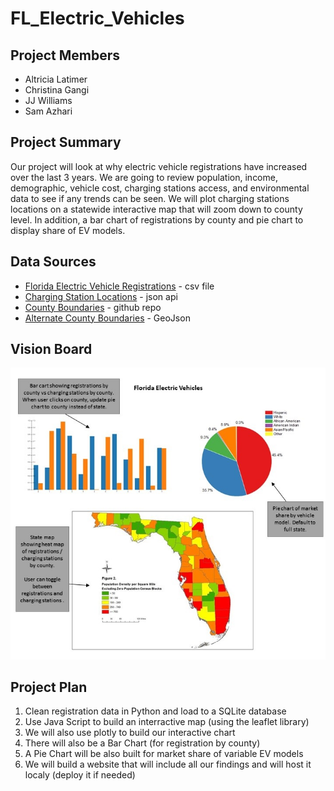 # FL_Electric_Vehicles

## Project Members
* Altricia Latimer
* Christina Gangi
* JJ Williams
* Sam Azhari

## Project Summary
Our project will look at why electric vehicle registrations have increased over the last 3 years. We are going to review  population, income, demographic, vehicle cost, charging stations access, and environmental data to see if any trends can be seen.  We will plot charging stations locations on a statewide interactive map that will zoom down to county level.  In addition, a bar chart of registrations by county and pie chart to display share of EV models. 


## Data Sources
* [Florida Electric Vehicle Registrations](https://www.atlasevhub.com/) - csv file
* [Charging Station Locations](https://developer.nrel.gov/docs/api-key/) - json api
* [County Boundaries](https://github.com/johan/world.geo.json/tree/master/countries/USA/FL) - github repo
* [Alternate County Boundaries](https://public.opendatasoft.com/explore/dataset/us-county-boundaries/table/?disjunctive.[…]junctive.state_name&sort=stusab&refine.state_name=Florida) - GeoJson

## Vision Board
![Vision of final page](https://github.com/Project-JCSA/FL_Electric_Vehicles/blob/main/Images/VisionBoard.jpg)

## Project Plan
1) Clean registration data in Python and load to a SQLite database
2) Use Java Script to build an interractive map (using the leaflet library)
3) We will also use plotly to build our interactive chart 
4) There will also be a Bar Chart (for registration by county) 
5) A Pie Chart will be also built for market share of variable EV models
6) We will build a website that will include all our findings and will host it localy (deploy it if needed)
